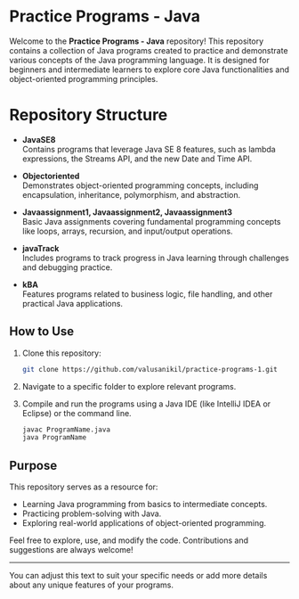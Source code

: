 # Practice Programs - Java

Welcome to the **Practice Programs - Java** repository! This repository contains a collection of Java programs created to practice and demonstrate various concepts of the Java programming language. It is designed for beginners and intermediate learners to explore core Java functionalities and object-oriented programming principles.

# Repository Structure

- **JavaSE8**  
  Contains programs that leverage Java SE 8 features, such as lambda expressions, the Streams API, and the new Date and Time API.

- **Objectoriented**  
  Demonstrates object-oriented programming concepts, including encapsulation, inheritance, polymorphism, and abstraction.

- **Javaassignment1, Javaassignment2, Javaassignment3**  
  Basic Java assignments covering fundamental programming concepts like loops, arrays, recursion, and input/output operations.

- **javaTrack**  
  Includes programs to track progress in Java learning through challenges and debugging practice.

- **kBA**  
  Features programs related to business logic, file handling, and other practical Java applications.

## **How to Use**
1. Clone this repository:  
   ```bash
   git clone https://github.com/valusanikil/practice-programs-1.git
   ```
2. Navigate to a specific folder to explore relevant programs.
3. Compile and run the programs using a Java IDE (like IntelliJ IDEA or Eclipse) or the command line.

   ```bash
   javac ProgramName.java
   java ProgramName
   ```

## **Purpose**
This repository serves as a resource for:
- Learning Java programming from basics to intermediate concepts.
- Practicing problem-solving with Java.
- Exploring real-world applications of object-oriented programming.

Feel free to explore, use, and modify the code. Contributions and suggestions are always welcome!

---

You can adjust this text to suit your specific needs or add more details about any unique features of your programs.
